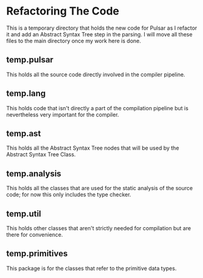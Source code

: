 # Refactoring The Code

This is a temporary directory that holds the new code for Pulsar as I refactor it and add an Abstract Syntax Tree step in the parsing. I will move all these files to the main directory once my work here is done.

## temp.pulsar
This holds all the source code directly involved in the compiler pipeline.

## temp.lang
This holds code that isn't directly a part of the compilation pipeline but is nevertheless very important for the compiler.

## temp.ast
This holds all the Abstract Syntax Tree nodes that will be used by the Abstract Syntax Tree Class.

## temp.analysis
This holds all the classes that are used for the static analysis of the source code; for now this only includes the type checker.

## temp.util
This holds other classes that aren't strictly needed for compilation but are there for convenience.

## temp.primitives
This package is for the classes that refer to the primitive data types.